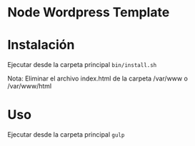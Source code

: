 # Node Wordpress Template

# Instalación

Ejecutar desde la carpeta principal ```bin/install.sh```

Nota: Eliminar el archivo index.html de la carpeta /var/www o /var/www/html

# Uso

Ejecutar desde la carpeta principal ```gulp```

